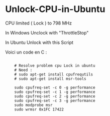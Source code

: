 # Unlock-CPU-in-Ubuntu
CPU limited ( Lock ) to 798 MHz

<p>In Windows Unclock with "ThrottleStop"</p>
<p>In Ubuntu Unlock with this Script</p>

  

<p>Voici un code en C :</p>

<pre><code>
    # Resolve problem cpu Lock in ubuntu
    # Need :
    # sudo apt-get install cpufrequtils
    # sudo apt-get install msr-tools

    sudo cpufreq-set -c 0 -g performance
    sudo cpufreq-set -c 1 -g performance
    sudo cpufreq-set -c 2 -g performance
    sudo cpufreq-set -c 3 -g performance
    sudo modprobe msr
    sudo wrmsr 0x1FC 17422
</code></pre>
